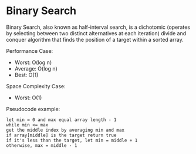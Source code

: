 Binary Search
=============

Binary Search, also known as half-interval search, is a dichotomic (operates by
selecting between two distinct alternatives at each iteration) divide and conquer
algorithm that finds the position of a target within a sorted array.

Performance Case:
- Worst: O(log n)
- Average: O(log n)
- Best: O(1)

Space Complexity Case:
- Worst: O(1)

Pseudocode example:

```
let min = 0 and max equal array length - 1
while min <= max
get the middle index by averaging min and max
if array[middle] is the target return true
if it's less than the target, let min = middle + 1
otherwise, max = middle - 1
```
